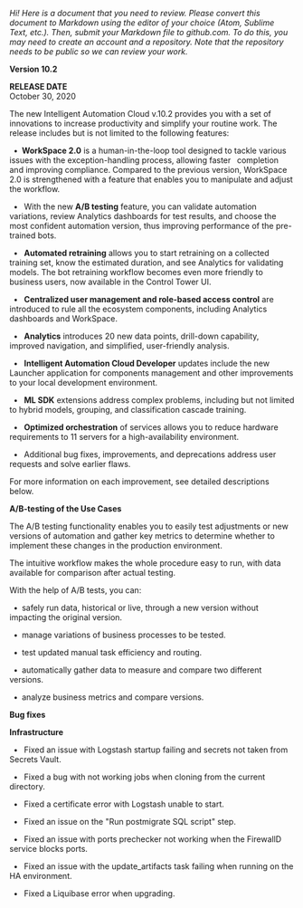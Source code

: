 *Hi! Here is a document that you need to review. Please convert this
document to Markdown using the editor of your choice (Atom, Sublime
Text, etc.). Then, submit your Markdown file to github.com. To do this,
you may need to create an account and a repository. Note that the
repository needs to be public so we can review your work.*

**Version 10.2**

**RELEASE DATE**\
October 30, 2020

The new Intelligent Automation Cloud v.10.2 provides you with a set of
innovations to increase productivity and simplify your routine work. The
release includes but is not limited to the following features:

&ensp;•&ensp;**WorkSpace 2.0** is a human-in-the-loop tool designed to tackle
 various issues with the exception-handling process, allowing faster
 &ensp;completion and improving compliance. Compared to the previous version,
 WorkSpace 2.0 is strengthened with a feature that enables you to
 manipulate and adjust the workflow.

 &ensp;• &ensp;With the new **A/B testing** feature, you can validate automation
 variations, review Analytics dashboards for test results, and choose
 the most confident automation version, thus improving performance of
 the pre-trained bots.

 &ensp;•&ensp; **Automated retraining** allows you to start retraining on a
 collected training set, know the estimated duration, and see Analytics
 for validating models. The bot retraining workflow becomes even more
 friendly to business users, now available in the Control Tower UI.

 &ensp;•&ensp; **Centralized user management and role-based access control** are
 introduced to rule all the ecosystem components, including Analytics dashboards and
 WorkSpace.

&ensp;•&ensp; **Analytics** introduces 20 new data points, drill-down capability,
 improved navigation, and simplified, user-friendly analysis.

&ensp;•&ensp; **Intelligent Automation Cloud Developer** updates include the new
 Launcher application for components management and other improvements
 to your local development environment.

&ensp;•&ensp; **ML SDK** extensions address complex problems, including but not
 limited to hybrid models, grouping, and classification cascade training.

 &ensp;•&ensp; **Optimized orchestration** of services allows you to reduce hardware
 requirements to 11 servers for a high-availability environment.

&ensp;•&ensp; Additional bug fixes, improvements, and deprecations address user
 requests and solve earlier flaws.

 For more information on each improvement, see detailed descriptions
 below.

**A/B-testing of the Use Cases**

The A/B testing functionality enables you to easily test adjustments or
new versions of automation and gather key metrics to determine whether
to implement these changes in the production environment.

The intuitive workflow makes the whole procedure easy to run, with data
available for comparison after actual testing.

With the help of A/B tests, you can:

&ensp;•&ensp;safely run data, historical or live, through a new version without
 impacting the original version.

&ensp;•&ensp;manage variations of business processes to be tested.

&ensp;•&ensp;test updated manual task efficiency and routing.

&ensp;•&ensp;automatically gather data to measure and compare two different
 versions.
 
&ensp;•&ensp;analyze business metrics and compare versions.

**Bug fixes**

**Infrastructure**

&ensp;•&ensp; Fixed an issue with Logstash startup failing and secrets not taken from
Secrets Vault.

&ensp;•&ensp; Fixed a bug with not working jobs when cloning from the current
directory. 

&ensp;•&ensp; Fixed a certificate error with Logstash unable to start.

&ensp;•&ensp; Fixed an issue on the \"Run postmigrate SQL script\" step.

&ensp;•&ensp; Fixed an issue with ports prechecker not working when the FirewallD
 service blocks ports.

&ensp;•&ensp; Fixed an issue with the update_artifacts task failing when running on
the HA environment.

&ensp;•&ensp; Fixed a Liquibase error when upgrading.
